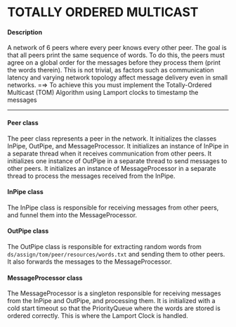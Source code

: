 # TOTALLY ORDERED MULTICAST

#### Description
A network of 6 peers where every peer knows every other peer.
The goal is that all peers print the same sequence of words. To do this, the peers must
agree on a global order for the messages before they process them (print the words
therein). This is not trivial, as factors such as communication latency and varying
network topology affect message delivery even in small networks.
=⇒ To achieve this you must implement the Totally-Ordered Multicast (TOM) Algorithm
using Lamport clocks to timestamp the messages

---
#### Peer class
The peer class represents a peer in the network. It initializes the classes InPipe, OutPipe, and MessageProcessor.
It initializes an instance of InPipe in a separate thread when it receives communication from other peers.
It initializes one instance of OutPipe in a separate thread to send messages to other peers.
It initializes an instance of MessageProcessor in a separate thread to process the messages received from the InPipe.

#### InPipe class
The InPipe class is responsible for receiving messages from other peers, and funnel them into the MessageProcessor.

#### OutPipe class
The OutPipe class is responsible for extracting random words from `ds/assign/tom/peer/resources/words.txt` and sending them to other peers.
It also forwards the messages to the MessageProcessor.

#### MessageProcessor class
The MessageProcessor is a singleton responsible for receiving messages from the InPipe and OutPipe, and processing them.
It is initialized with a cold start timeout so that the PriorityQueue where the words are stored is ordered correctly.
This is where the Lamport Clock is handled.

